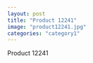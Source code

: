 ```yaml
---
layout: post
title: "Product 12241"
image: "product12241.jpg"
categories: "category1"
---
```

Product 12241

